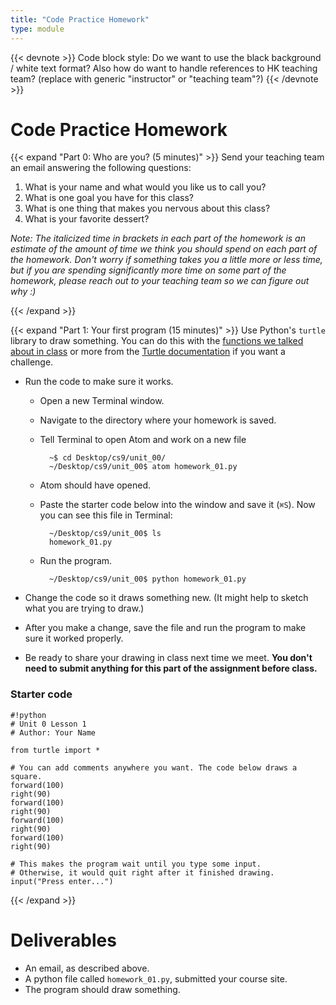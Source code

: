 ```yaml
---
title: "Code Practice Homework"
type: module
---
```

{{< devnote >}}
Code block style: Do we want to use the black background / white text format? Also how do want to handle references to HK teaching team? (replace with generic "instructor" or "teaching team"?)
{{< /devnote >}}

# Code Practice Homework

{{< expand "Part 0: Who are you? (5 minutes)" >}}
Send your teaching team an email answering the following questions:

1. What is your name and what would you like us to call you?
2. What is one goal you have for this class?
3. What is one thing that makes you nervous about this class?
4. What is your favorite dessert?

*Note: The italicized time in brackets in each part of the homework is an estimate of the amount of time we think you should spend on each part of the homework. Don't worry if something takes you a little more or less time, but if you are spending significantly more time on some part of the homework, please reach out to your teaching team so we can figure out why :)*

{{< /expand >}}

{{< expand "Part 1: Your first program (15 minutes)" >}}
Use Python's `turtle` library to draw something. You can do this with the [functions we talked about in class](../../lessons/lesson00) or more from the [Turtle documentation](https://docs.python.org/3.7/library/turtle.html) if you want a challenge.

- Run the code to make sure it works.

    - Open a new Terminal window.
    - Navigate to the directory where your homework is saved.
    - Tell Terminal to open Atom and work on a new file

            ~$ cd Desktop/cs9/unit_00/
            ~/Desktop/cs9/unit_00$ atom homework_01.py

    - Atom should have opened.
    - Paste the starter code below into the window and save it (`⌘S`). Now you can see this file in Terminal:

            ~/Desktop/cs9/unit_00$ ls
            homework_01.py

    - Run the program.

            ~/Desktop/cs9/unit_00$ python homework_01.py


- Change the code so it draws something new. (It might help to sketch what you are trying to draw.)
- After you make a change, save the file and run the program to make sure it worked properly.
- Be ready to share your drawing in class next time we meet. **You don't need to submit anything for this part of the assignment before class.**

### Starter code

    #!python
    # Unit 0 Lesson 1
    # Author: Your Name

    from turtle import *

    # You can add comments anywhere you want. The code below draws a square.
    forward(100)
    right(90)
    forward(100)
    right(90)
    forward(100)
    right(90)
    forward(100)
    right(90)

    # This makes the program wait until you type some input.
    # Otherwise, it would quit right after it finished drawing.
    input("Press enter...")


{{< /expand >}}

# Deliverables

- An email, as described above.
- A python file called `homework_01.py`, submitted your course site.
- The program should draw something.
